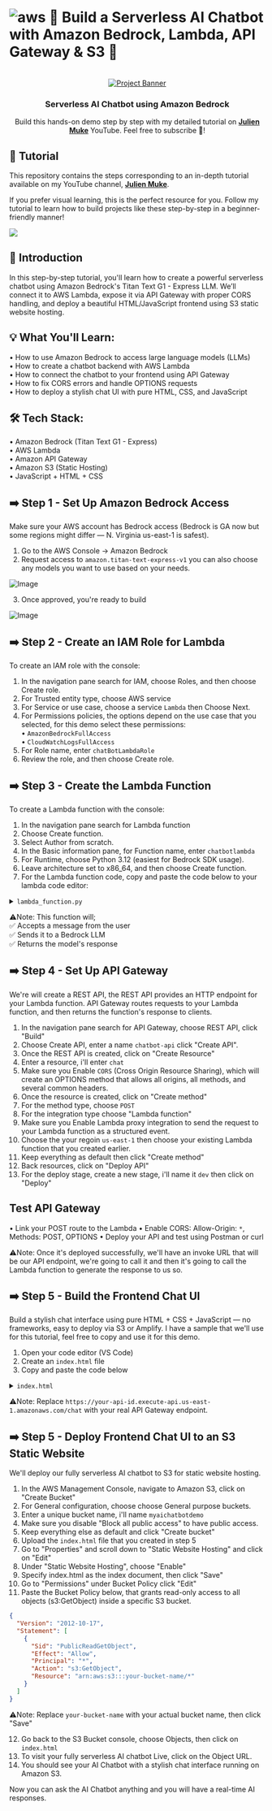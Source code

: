 # ![aws](https://github.com/julien-muke/Search-Engine-Website-using-AWS/assets/110755734/01cd6124-8014-4baa-a5fe-bd227844d263) 🚀 Build a Serverless AI Chatbot with Amazon Bedrock, Lambda, API Gateway & S3 🤖

<div align="center">

  <br />
    <a href="https://youtu.be/1k6s4shjpRc?si=NOQo77cZQtTA6eGW" target="_blank">
      <img src="https://github.com/user-attachments/assets/cb49ad40-aad7-4901-8fc1-4ae8beae4642" alt="Project Banner">
    </a>
  <br />

<h3 align="center">Serverless AI Chatbot using Amazon Bedrock</h3>

   <div align="center">
     Build this hands-on demo step by step with my detailed tutorial on <a href="http://www.youtube.com/@julienmuke/videos" target="_blank"><b>Julien Muke</b></a> YouTube. Feel free to subscribe 🔔!
    </div>
</div>

## 🚨 Tutorial

This repository contains the steps corresponding to an in-depth tutorial available on my YouTube
channel, <a href="http://www.youtube.com/@julienmuke/videos" target="_blank"><b>Julien Muke</b></a>.

If you prefer visual learning, this is the perfect resource for you. Follow my tutorial to learn how to build projects
like these step-by-step in a beginner-friendly manner!

<a href="https://youtu.be/1k6s4shjpRc?si=NOQo77cZQtTA6eGW" target="_blank"><img src="https://github.com/sujatagunale/EasyRead/assets/151519281/1736fca5-a031-4854-8c09-bc110e3bc16d" /></a>

## <a name="introduction">🤖 Introduction</a>

In this step-by-step tutorial, you'll learn how to create a powerful serverless chatbot using Amazon Bedrock's Titan Text G1 - Express LLM. We’ll connect it to AWS Lambda, expose it via API Gateway with proper CORS handling, and deploy a beautiful HTML/JavaScript frontend using S3 static website hosting.


## <a name="steps">💡 What You'll Learn: </a>
 
• How to use Amazon Bedrock to access large language models (LLMs)<br>
• How to create a chatbot backend with AWS Lambda<br>
• How to connect the chatbot to your frontend using API Gateway<br>
• How to fix CORS errors and handle OPTIONS requests<br>
• How to deploy a stylish chat UI with pure HTML, CSS, and JavaScript<br>

## <a name="steps">🛠 Tech Stack: </a>
• Amazon Bedrock (Titan Text G1 - Express)<br>
• AWS Lambda<br>
• Amazon API Gateway<br>
• Amazon S3 (Static Hosting)<br>
• JavaScript + HTML + CSS<br>

## ➡️ Step 1 - Set Up Amazon Bedrock Access

Make sure your AWS account has Bedrock access (Bedrock is GA now but some regions might differ — N. Virginia us-east-1 is safest).

1. Go to the AWS Console → Amazon Bedrock
2. Request access to `amazon.titan-text-express-v1` you can also choose any models you want to use based on your needs.

![Image](https://github.com/user-attachments/assets/d86d2963-1c01-4fe6-a215-12817e17f1e3)

3. Once approved, you're ready to build

![Image](https://github.com/user-attachments/assets/802d52f4-a6c7-4a5b-8003-ede95ed778a4)

## ➡️ Step 2 - Create an IAM Role for Lambda
To create an IAM role with the console:

1. In the navigation pane search for IAM, choose Roles, and then choose Create role.
2. For Trusted entity type, choose AWS service
3. For Service or use case, choose a service `Lambda` then Choose Next.
4. For Permissions policies, the options depend on the use case that you selected, for this demo select these permissions:<br>
• `AmazonBedrockFullAccess`<br>
• `CloudWatchLogsFullAccess`<br>
5. For Role name, enter `chatBotLambdaRole`
6. Review the role, and then choose Create role.


## ➡️ Step 3 - Create the Lambda Function
To create a Lambda function with the console:

1. In the navigation pane search for Lambda function
2. Choose Create function.
3. Select Author from scratch.
4. In the Basic information pane, for Function name, enter `chatbotlambda`
5. For Runtime, choose Python 3.12 (easiest for Bedrock SDK usage).
6. Leave architecture set to x86_64, and then choose Create function.
7. For the Lambda function code, copy and paste the code below to your lambda code editor:

<details>
<summary><code>lambda_function.py</code></summary>

```py
import boto3
import json

bedrock = boto3.client('bedrock-runtime', region_name='us-east-1')

def lambda_handler(event, context):
    # Handle preflight (OPTIONS) request for CORS
    if event['httpMethod'] == 'OPTIONS':
        return {
            'statusCode': 200,
            'headers': {
                'Access-Control-Allow-Origin': '*',
                'Access-Control-Allow-Headers': '*',
                'Access-Control-Allow-Methods': 'OPTIONS,POST,GET'
            },
            'body': json.dumps('Preflight OK')
        }

    # Parse incoming JSON
    body = json.loads(event['body'])
    user_message = body.get('message', '')
    history = body.get('history', [])

    # Optional: construct prompt with history
    conversation = ""
    for turn in history:
        conversation += f"User: {turn['user']}\nAssistant: {turn['assistant']}\n"
    conversation += f"User: {user_message}\nAssistant:"

    # Create payload for Titan
    request_body = {
        "inputText": conversation,
        "textGenerationConfig": {
            "maxTokenCount": 300,
            "temperature": 0.7,
            "topP": 0.9,
            "stopSequences": []
        }
    }

    # Call Titan model
    response = bedrock.invoke_model(
        modelId='amazon.titan-text-express-v1',
        body=json.dumps(request_body),
        contentType='application/json',
        accept='application/json'
    )

    # Extract model output
    result = json.loads(response['body'].read())
    reply = result.get('results', [{}])[0].get('outputText', '')

    # Return response with CORS headers
    return {
        'statusCode': 200,
        'headers': {
            'Content-Type': 'application/json',
            'Access-Control-Allow-Origin': '*',
            'Access-Control-Allow-Headers': '*',
            'Access-Control-Allow-Methods': 'OPTIONS,POST,GET'
        },
        'body': json.dumps({'response': reply})
    }
```
</details>

⚠️Note: This function will;<br>
✅ Accepts a message from the user<br>
✅ Sends it to a Bedrock LLM<br>
✅ Returns the model's response<br>


## ➡️ Step 4 - Set Up API Gateway

We're will create a REST API, the REST API provides an HTTP endpoint for your Lambda function. API Gateway routes requests to your Lambda function, and then returns the function's response to clients.

1. In the navigation pane search for API Gateway, choose REST API, click "Build"
2. Choose Create API, enter a name `chatbot-api` click "Create API".
3. Once the REST API is created, click on "Create Resource" 
4. Enter a resource, i'll enter `chat`
5. Make sure you Enable `CORS` (Cross Origin Resource Sharing), which will create an OPTIONS method that allows all origins, all methods, and several common headers.
6. Once the resource is created, click on "Create method"
7. For the method type, choose `POST` 
8. For the integration type choose "Lambda function"
9. Make sure you Enable Lambda proxy integration to send the request to your Lambda function as a structured event.
10. Choose the your regoin `us-east-1` then choose your existing Lambda function that you created earlier.
11. Keep everything as default then click "Create method"
12. Back resources, click on "Deploy API"
13. For the deploy stage, create a new stage, i'll name it `dev` then click on "Deploy"

## Test API Gateway
• Link your POST route to the Lambda
• Enable CORS: Allow-Origin: `*`, Methods: POST, OPTIONS
• Deploy your API and test using Postman or curl

⚠️Note: Once it's deployed successfully, we'll have an invoke URL that will be our API endpoint, we're going to call it and then it's going to call the Lambda function to generate the response to us so.

## ➡️ Step 5 - Build the Frontend Chat UI

Build a stylish chat interface using pure HTML + CSS + JavaScript — no frameworks, easy to deploy via S3 or Amplify.
I have a sample that we'll use for this tutorial, feel free to copy and use it for this demo.

1. Open your code editor (VS Code)
2. Create an `index.html` file 
3. Copy and paste the code below

<details>
<summary><code>index.html</code></summary>

```html
<!DOCTYPE html>
<html lang="en">
<head>
  <meta charset="UTF-8" />
  <meta name="viewport" content="width=device-width, initial-scale=1.0"/>
  <title>AI Chatbot using Amazon Bedrock</title>
  <style>
    body {
      margin: 0;
      font-family: 'Segoe UI', sans-serif;
      background-color: #f5f8fa;
      display: flex;
      flex-direction: column;
      height: 100vh;
    }

    header {
      background-color: #232f3e;
      color: white;
      padding: 1rem;
      text-align: center;
      font-size: 1.5rem;
      font-weight: bold;
    }

    #chatBox {
      flex: 1;
      padding: 1rem;
      overflow-y: auto;
      display: flex;
      flex-direction: column;
      gap: 1rem;
    }

    .message {
      max-width: 80%;
      padding: 0.75rem 1rem;
      border-radius: 12px;
      font-size: 1rem;
      line-height: 1.4;
    }

    .user {
      align-self: flex-end;
      background-color: #0073bb;
      color: white;
    }

    .bot {
      align-self: flex-start;
      background-color: #e1ecf4;
      color: #333;
    }

    footer {
      padding: 1rem;
      display: flex;
      gap: 0.5rem;
      background-color: white;
      border-top: 1px solid #ddd;
    }

    input[type="text"] {
      flex: 1;
      padding: 0.75rem;
      font-size: 1rem;
      border: 1px solid #ccc;
      border-radius: 8px;
      outline: none;
    }

    button {
      padding: 0.75rem 1rem;
      background-color: #ff9900;
      border: none;
      border-radius: 8px;
      color: white;
      font-weight: bold;
      cursor: pointer;
      transition: background-color 0.3s ease;
    }

    button:hover {
      background-color: #e48c00;
    }
  </style>
</head>
<body>

  <header>🤖 AI Chatbot — Powered by Amazon Bedrock</header>

  <div id="chatBox"></div>

  <footer>
    <input type="text" id="userInput" placeholder="Type your message..." />
    <button onclick="sendMessage()">Send</button>
  </footer>

  <script>
    let history = [];

    async function sendMessage() {
      const userInput = document.getElementById('userInput');
      const message = userInput.value.trim();
      if (!message) return;

      // Show user message
      addMessage(message, 'user');

      // Call backend
      const response = await fetch('https://your-api-id.execute-api.us-east-1.amazonaws.com/chat', {
        method: 'POST',
        headers: { 'Content-Type': 'application/json' },
        body: JSON.stringify({ message, history })
      });

      const data = await response.json();
      const botReply = data.response;

      // Show bot message
      addMessage(botReply, 'bot');

      // Update history
      history.push({ user: message, assistant: botReply });

      // Reset input
      userInput.value = '';
    }

    function addMessage(text, sender) {
      const msg = document.createElement('div');
      msg.classList.add('message', sender);
      msg.textContent = text;
      document.getElementById('chatBox').appendChild(msg);
      msg.scrollIntoView({ behavior: 'smooth' });
    }
  </script>

</body>
</html>
```
</details>

⚠️Note: Replace `https://your-api-id.execute-api.us-east-1.amazonaws.com/chat` with your real API Gateway endpoint.


## ➡️ Step 5 - Deploy Frontend Chat UI to an S3 Static Website

We'll deploy our fully serverless AI chatbot to S3 for static website hosting.

1. In the AWS Management Console, navigate to Amazon S3, click on "Create Bucket"
2. For General configuration, choose choose General purpose buckets.
3. Enter a unique bucket name, i'll name `myaichatbotdemo`
4. Make sure you disable "Block all public access" to have public access.
5. Keep everything else as default and click "Create bucket"
6. Upload the `index.html` file that you created in step 5
7. Go to "Properties" and scroll down to "Static Website Hosting" and click on "Edit"
8. Under "Static Website Hosting", choose "Enable"
9. Specify index.html as the index document, then click "Save"
10. Go to "Permissions" under Bucket Policy click "Edit"
11. Paste the Bucket Policy below, that grants read-only access to all objects (s3:GetObject) inside a specific S3 bucket.

```json
{
  "Version": "2012-10-17",
  "Statement": [
    {
      "Sid": "PublicReadGetObject",
      "Effect": "Allow",
      "Principal": "*",
      "Action": "s3:GetObject",
      "Resource": "arn:aws:s3:::your-bucket-name/*"
    }
  ]
}
```
⚠️Note: Replace `your-bucket-name` with your actual bucket name, then click "Save"

12. Go back to the S3 Bucket console, choose Objects, then click on `index.html`
13. To visit your fully serverless AI chatbot Live, click on the Object URL.
14. You should see your AI Chatbot with a stylish chat interface running on Amazon S3.

Now you can ask the AI Chatbot anything and you will have a real-time AI responses.